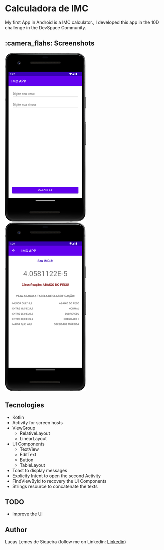 # Calculadora de IMC
 My first App in Android is a IMC calculator., I developed this app in the 10D challenge in the DevSpace Community.

## :camera_flahs: Screenshots
<img src="TELAINICIALPIXEL2.png" width="260">&emsp;<img src="2TELA.png" width="260">

## Tecnologies
* Kotlin
* Activity for screen hosts
* ViewGroup
    * RelativeLayout
    * LinearLayout
* UI Components
    * TextView
    * EditText
    * Button
    * TableLayout
* Toast to display messages
* Explicity Intent to open the second Activity
* FindViewById to recovery the UI Components
* Strings resource to concatenate the texts

## TODO

- Improve the UI 

## Author
Lucas Lemes de Siqueira (follow me on Linkedin: [Linkedin](https://www.linkedin.com/in/lucaslsiqueira))